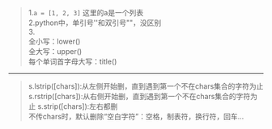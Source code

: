 >1.`a = [1, 2, 3]` 这里的a是一个列表  
>2.python中，单引号''和双引号""，没区别  
>3.  
>全小写：lower()  
>全大写：upper()  
>每个单词首字母大写：title()
---
>s.lstrip([chars]):从左侧开始删，直到遇到第一个不在chars集合的字符为止
>s.rstrip([chars]):从右侧开始删，直到遇到第一个不在chars集合的字符为止
>s.strip([chars]):左右都删  
>不传chars时，默认删除“空白字符”：空格，制表符，换行符，回车...
